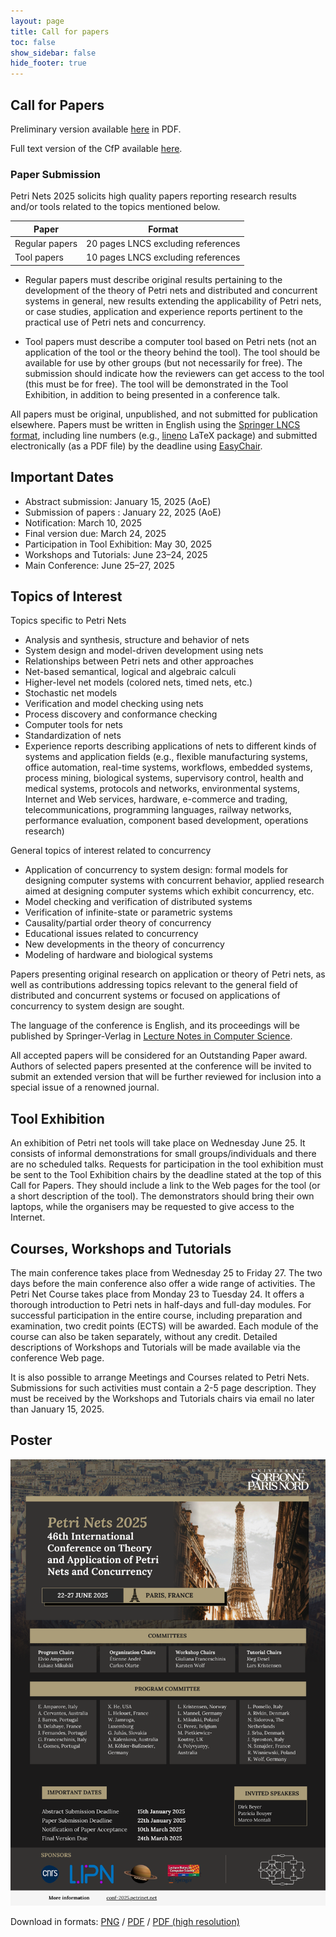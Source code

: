 ```yaml
---
layout: page
title: Call for papers
toc: false
show_sidebar: false
hide_footer: true
---
```


## Call for Papers

Preliminary version available [here](../files/cfp-2025.pdf) in PDF.

Full text version of the CfP available [here](cfp.txt).

### Paper Submission

Petri Nets 2025 solicits high quality papers reporting research results and/or
tools related to the topics mentioned below.

| Paper      | Format |
| ----------- | ----------- |
| Regular papers      | 20 pages LNCS excluding references |
| Tool papers      | 10 pages LNCS excluding references |

* Regular papers must describe original results pertaining to the development
  of the theory of Petri nets and distributed and concurrent systems in
  general, new results extending the applicability of Petri nets, or case
  studies, application and experience reports pertinent to the practical use of
  Petri nets and concurrency.

* Tool papers must describe a computer tool based on Petri nets (not an
  application of the tool or the theory behind the tool). The tool should be
  available for use by other groups (but not necessarily for free). The
  submission should indicate how the reviewers can get access to the tool (this
  must be for free). The tool will be demonstrated in the Tool Exhibition, in
  addition to being presented in a conference talk.


All papers must be original, unpublished, and not submitted for publication elsewhere.
Papers must be written in English using the [Springer LNCS format](https://www.springer.com/gp/computer-science/lncs/editor-guidelines-for-springer-proceedings),
including line numbers (e.g., [lineno](https://ctan.org/pkg/lineno) LaTeX
package) and submitted electronically (as a PDF file) by the deadline using
[EasyChair](https://easychair.org/conferences/?conf=petrinets2025).

## Important Dates

* Abstract submission: January 15, 2025 (AoE)
* Submission of papers : January 22, 2025 (AoE)
* Notification: March 10, 2025
* Final version due: March 24, 2025
* Participation in Tool Exhibition: May 30, 2025
* Workshops and Tutorials: June 23–24, 2025
* Main Conference: June 25–27, 2025

## Topics of Interest

Topics specific to Petri Nets
* Analysis and synthesis, structure and behavior of nets
* System design and model-driven development using nets
* Relationships between Petri nets and other approaches
* Net-based semantical, logical and algebraic calculi
* Higher-level net models (colored nets, timed nets, etc.)
* Stochastic net models
* Verification and model checking using nets
* Process discovery and conformance checking
* Computer tools for nets
* Standardization of nets
* Experience reports describing applications of nets to different kinds of systems and application fields (e.g., flexible manufacturing systems, office automation, real-time systems, workflows, embedded systems, process mining, biological systems, supervisory control, health and medical systems, protocols and networks, environmental systems, Internet and Web services, hardware, e-commerce and trading, telecommunications, programming languages, railway networks, performance evaluation, component based development, operations research)

General topics of interest related to concurrency
* Application of concurrency to system design: formal models for designing computer systems with concurrent behavior, applied research aimed at designing computer systems which exhibit concurrency, etc.
* Model checking and verification of distributed systems
* Verification of infinite-state or parametric systems
* Causality/partial order theory of concurrency
* Educational issues related to concurrency
* New developments in the theory of concurrency
* Modeling of hardware and biological systems

Papers presenting original research on application or theory of Petri nets, as
well as contributions addressing topics relevant to the general field of
distributed and concurrent systems or focused on applications of concurrency to
system design are sought.

The language of the conference is English, and its proceedings will be
published by Springer-Verlag in [Lecture Notes in Computer
Science](https://www.springer.com/gp/computer-science/lncs).

All accepted papers will be considered for an Outstanding Paper award. Authors
of selected papers presented at the conference will be invited to submit an
extended version that will be further reviewed for inclusion into a special
issue of a renowned journal.


## Tool Exhibition
An exhibition of Petri net tools will take place on Wednesday June 25. It consists of informal demonstrations for small groups/individuals and there are no scheduled talks. Requests for participation in the tool exhibition must be sent to the Tool Exhibition chairs by the deadline stated at the top of this Call for Papers. They should include a link to the Web pages for the tool (or a short description of the tool). The demonstrators should bring their own laptops, while the organisers may be requested to give access to the Internet.

## Courses, Workshops and Tutorials

The main conference takes place from Wednesday 25 to Friday 27.
The two days before the main conference also offer a wide range of activities.
The Petri Net Course takes place from Monday 23 to Tuesday 24.
It offers a thorough introduction to Petri nets in half-days and full-day modules.
For successful participation in the entire course, including preparation and examination, two credit points (ECTS) will be awarded. Each module of the course can also be taken separately, without any credit.
Detailed descriptions of Workshops and Tutorials will be made available via the conference Web page.

It is also possible to arrange Meetings and Courses related to Petri Nets.
Submissions for such activities must contain a 2-5 page description. They must be received by the Workshops and Tutorials chairs via email no later than January 15, 2025.


## Poster

![Poster Petri Nets 2025 (Paris)](./../poster/poster-PN25.png)

Download in formats: [PNG](./../poster/poster-PN25.png) / [PDF](./../poster/poster-PN25.pdf) / [PDF (high resolution)](./../poster/poster-PN25-highres.pdf)

